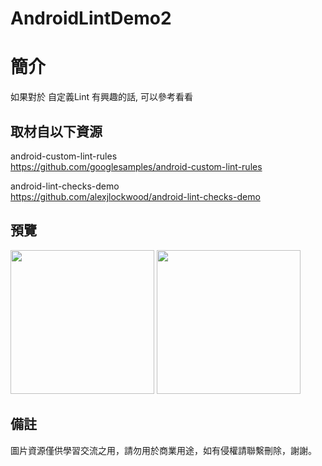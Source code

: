 # AndroidLintDemo2

簡介
==================================
如果對於 自定義Lint  有興趣的話, 可以參考看看                               

取材自以下資源
--------
android-custom-lint-rules                                                                 
https://github.com/googlesamples/android-custom-lint-rules    

android-lint-checks-demo                                                                 
https://github.com/alexjlockwood/android-lint-checks-demo 
                                                                                                                  
預覽
--------
<p align="left">
  <img src="https://i.imgur.com/CLIEz0Q.jpg" width="230"/>
  <img src="https://i.imgur.com/PS9MZME.jpg" width="230"/>
</p> 

備註
--------
圖片資源僅供學習交流之用，請勿用於商業用途，如有侵權請聯繫刪除，謝謝。
